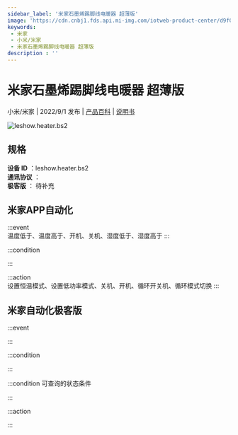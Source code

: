 ```yaml
---
sidebar_label: '米家石墨烯踢脚线电暖器 超薄版'
image: 'https://cdn.cnbj1.fds.api.mi-img.com/iotweb-product-center/d9f0315b3f9d698932130db038eee159_1626923996502.png?GalaxyAccessKeyId=AKVGLQWBOVIRQ3XLEW&Expires=9223372036854775807&Signature=04TR1WnFruxgaaqBO23Zl1e5RFs='
keywords: 
 - 米家
 - 小米/米家
 - 米家石墨烯踢脚线电暖器 超薄版
description : ''
---
```

# 米家石墨烯踢脚线电暖器 超薄版

小米/米家 | 2022/9/1 发布 | [产品百科](https://home.mi.com/webapp/content/baike/product/index.html?model=leshow.heater.bs2/) | [说明书](https://home.mi.com/views/introduction.html?model=leshow.heater.bs2&region=cn)

![leshow.heater.bs2](https://cdn.cnbj1.fds.api.mi-img.com/iotweb-product-center/d9f0315b3f9d698932130db038eee159_1626923996502.png?GalaxyAccessKeyId=AKVGLQWBOVIRQ3XLEW&Expires=9223372036854775807&Signature=04TR1WnFruxgaaqBO23Zl1e5RFs=)

## 规格  
> 
**设备 ID** ：leshow.heater.bs2  
**通讯协议** ：  
**极客版**  ： 待补充 


## 米家APP自动化  

:::event  
温度低于、温度高于、开机、关机、湿度低于、湿度高于
:::

:::condition  

:::

:::action   
设置恒温模式、设置低功率模式、关机、开机、循环开关机、循环模式切换
:::

## 米家自动化极客版  

:::event  

:::

:::condition  

:::

:::condition 可查询的状态条件  

:::

:::action  

:::

        
